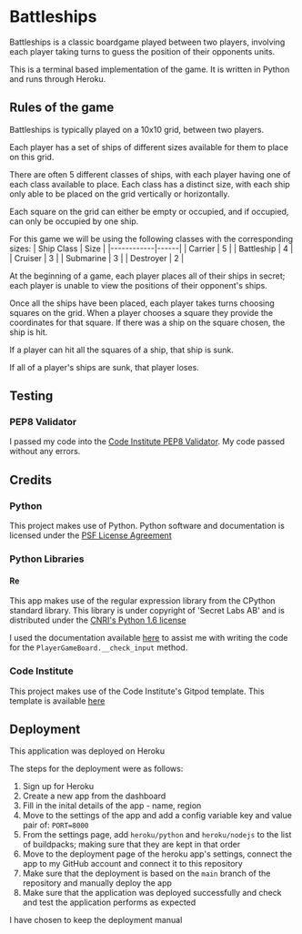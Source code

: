 # Battleships

Battleships is a classic boardgame played between two players,
involving each player taking turns to guess the position
of their opponents units.

This is a terminal based implementation of the game.
It is written in Python and runs through Heroku.

## Rules of the game

Battleships is typically played on a 10x10 grid, between two players.

Each player has a set of ships of different sizes available for them to place on this grid.

There are often 5 different classes of ships, with each player having one of each class available to place.
Each class has a distinct size, with each ship only able to be placed on the grid vertically or horizontally.

Each square on the grid can either be empty or occupied, and if occupied, can only be occupied by one ship.

For this game we will be using the following classes with the corresponding sizes:
| Ship Class | Size |
|------------|------|
| Carrier    |   5  |
| Battleship |   4  |
| Cruiser    |   3  |
| Submarine  |   3  |
| Destroyer  |   2  |

At the beginning of a game, each player places all of their ships in secret; each player is unable to view the positions of their opponent's ships.

Once all the ships have been placed, each player takes turns choosing squares on the grid.
When a player chooses a square they provide the coordinates for that square.
If there was a ship on the square chosen, the ship is hit.

If a player can hit all the squares of a ship, that ship is sunk.

If all of a player's ships are sunk, that player loses.

## Testing

### PEP8 Validator

I passed my code into the [Code Institute PEP8 Validator](https://pep8ci.herokuapp.com/).
My code passed without any errors.

## Credits

### Python

This project makes use of Python.
Python software and documentation is licensed under the [PSF License Agreement](https://docs.python.org/3/license.html#psf-license)

### Python Libraries

#### Re

This app makes use of the regular expression library from the CPython standard library.
This library is under copyright of 'Secret Labs AB' and is distributed under the [CNRI's Python 1.6 license](https://docs.python.org/3/license.html#cnri-license-agreement-for-python-1-6-1)

I used the documentation available [here](https://docs.python.org/3/library/re.html#module-re) to assist me with writing the code for the `PlayerGameBoard.__check_input` method.

### Code Institute

This project makes use of the Code Institute's Gitpod template.
This template is available [here](https://github.com/Code-Institute-Org/python-essentials-template)

## Deployment

This application was deployed on Heroku

The steps for the deployment were as follows:
1. Sign up for Heroku
2. Create a new app from the dashboard
3. Fill in the inital details of the app - name, region
4. Move to the settings of the app and add a config variable key and value pair of: `PORT=8000`
5. From the settings page, add `heroku/python` and `heroku/nodejs` to the list of buildpacks; making sure that they are kept in that order
6. Move to the deployment page of the heroku app's settings, connect the app to my GitHub account and connect it to this repository
7. Make sure that the deployment is based on the `main` branch of the repository and manually deploy the app
8. Make sure that the application was deployed successfully and check and test the application performs as expected

I have chosen to keep the deployment manual
